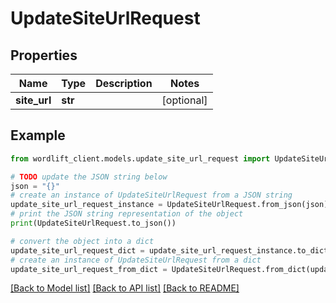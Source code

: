 # UpdateSiteUrlRequest


## Properties

Name | Type | Description | Notes
------------ | ------------- | ------------- | -------------
**site_url** | **str** |  | [optional] 

## Example

```python
from wordlift_client.models.update_site_url_request import UpdateSiteUrlRequest

# TODO update the JSON string below
json = "{}"
# create an instance of UpdateSiteUrlRequest from a JSON string
update_site_url_request_instance = UpdateSiteUrlRequest.from_json(json)
# print the JSON string representation of the object
print(UpdateSiteUrlRequest.to_json())

# convert the object into a dict
update_site_url_request_dict = update_site_url_request_instance.to_dict()
# create an instance of UpdateSiteUrlRequest from a dict
update_site_url_request_from_dict = UpdateSiteUrlRequest.from_dict(update_site_url_request_dict)
```
[[Back to Model list]](../README.md#documentation-for-models) [[Back to API list]](../README.md#documentation-for-api-endpoints) [[Back to README]](../README.md)


